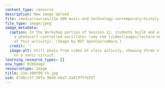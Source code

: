 ```yaml
---
content_type: resource
description: New image Upload
file: /media/courses/21m-380-music-and-technology-contemporary-history-and-aesthetics-fall-2009/4748cc5758fa9640ebe72a819f5fb757_21m-380f09-th.jpg
file_type: image/jpeg
image_metadata:
  caption: In the Workshop portion of Session 12, students build and experiment with
    a photocell controlled oscillator (see the [video](pages/lecture-notes-and-videos)
    of this activity). (Image by MIT OpenCourseWare.)
  credit: ''
  image-alt: Still photo from video of class activity, showing three students working
    on a sonic circuit.
learning_resource_types: []
ocw_type: OCWImage
resourcetype: Image
title: 21m-380f09-th.jpg
uid: 4748cc57-58fa-9640-ebe7-2a819f5fb757
---
```

